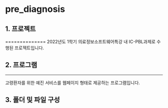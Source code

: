 # pre_diagnosis

## 1. 프로젝트   
==============
2022년도 1학기 의료정보소프트웨어특강 내 IC-PBL과제로 수행된 프로젝트입니다.

## 2. 프로그램
-------------
고령환자를 위한 예진 서비스를 웹페이지 형태로 제공하는 프로그램입니다.

## 3. 폴더 및 파일 구성
